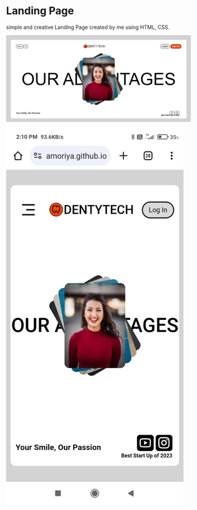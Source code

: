 # Landing Page 

simple and creative Landing Page created by me using HTML, CSS.

![image alt](https://github.com/NidhiBhamoriya/Landing_Page_Proj2/blob/226bca1437f7e2cde30b3fa344ecaf2a2d8c875a/Project2_img1_inLandscapeDevice.png)

![image_alt](https://github.com/NidhiBhamoriya/Landing_Page_Proj2/blob/eb40192c7b6030ebc2eeed0468f1b3ad7bf6bee9/Project2_img1_InPortraitDevice.jpg)
